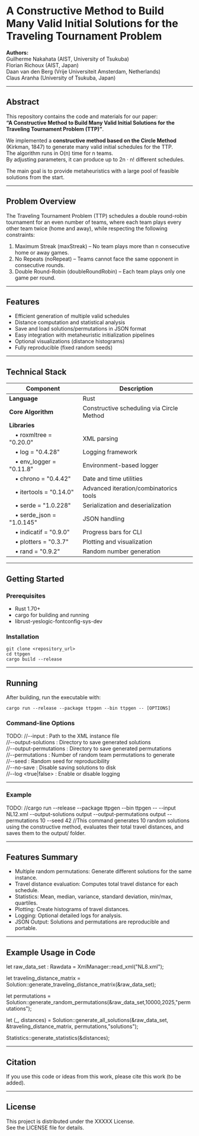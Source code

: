 # A Constructive Method to Build Many Valid Initial Solutions for the Traveling Tournament Problem

**Authors:**  
Guilherme Nakahata (AIST, University of Tsukuba)  
Florian Richoux (AIST, Japan)  
Daan van den Berg (Vrije Universiteit Amsterdam, Netherlands)  
Claus Aranha (University of Tsukuba, Japan)

---

## Abstract

This repository contains the code and materials for our paper:  
**“A Constructive Method to Build Many Valid Initial Solutions for the Traveling Tournament Problem (TTP)”**.

We implemented a **constructive method based on the Circle Method** (Kirkman, 1847) to generate many valid initial schedules for the TTP.  
The algorithm runs in O(n) time for n teams.  
By adjusting parameters, it can produce up to 2n · n! different schedules.  

The main goal is to provide metaheuristics with a large pool of feasible solutions from the start.

---

## Problem Overview

The Traveling Tournament Problem (TTP) schedules a double round-robin tournament for an even number of teams, where each team plays every other team twice (home and away), while respecting the following constraints:

1. Maximum Streak (maxStreak) – No team plays more than n consecutive home or away games.  
2. No Repeats (noRepeat) – Teams cannot face the same opponent in consecutive rounds.  
3. Double Round-Robin (doubleRoundRobin) – Each team plays only one game per round.

---

## Features

- Efficient generation of multiple valid schedules
- Distance computation and statistical analysis
- Save and load solutions/permutations in JSON format
- Easy integration with metaheuristic initialization pipelines
- Optional visualizations (distance histograms)
- Fully reproducible (fixed random seeds)

---

## Technical Stack

| Component | Description |
|------------|-------------|
| **Language** | Rust |
| **Core Algorithm** | Constructive scheduling via Circle Method |
| **Libraries** | |
|  • roxmltree = "0.20.0" | XML parsing |
|  • log = "0.4.28" | Logging framework |
|  • env_logger = "0.11.8" | Environment-based logger |
|  • chrono = "0.4.42" | Date and time utilities |
|  • itertools = "0.14.0" | Advanced iteration/combinatorics tools |
|  • serde = "1.0.228" | Serialization and deserialization |
|  • serde_json = "1.0.145" | JSON handling |
|  • indicatif = "0.9.0" | Progress bars for CLI |
|  • plotters = "0.3.7" | Plotting and visualization |
|  • rand = "0.9.2" | Random number generation |

---

## Getting Started

### Prerequisites

- Rust 1.70+
- cargo for building and running
- librust-yeslogic-fontconfig-sys-dev

### Installation

    git clone <repository_url>
    cd ttpgen
    cargo build --release

---

## Running

After building, run the executable with:

    cargo run --release --package ttpgen --bin ttpgen -- [OPTIONS]

### Command-line Options


TODO:
//--input <file> : Path to the XML instance file  
//--output-solutions <folder> : Directory to save generated solutions  
//--output-permutations <folder> : Directory to save generated permutations  
//--permutations <n> : Number of random team permutations to generate  
//--seed <n> : Random seed for reproducibility  
//--no-save : Disable saving solutions to disk  
//--log <true|false> : Enable or disable logging

---

### Example

TODO:
//cargo run --release --package ttpgen --bin ttpgen --   --input NL12.xml   --output-solutions output --output-permutations output --permutations 10   --seed 42
//This command generates 10 random solutions using the constructive method, evaluates their total travel distances, and saves them to the output/ folder.

---

## Features Summary

- Multiple random permutations: Generate different solutions for the same instance.  
- Travel distance evaluation: Computes total travel distance for each schedule.  
- Statistics: Mean, median, variance, standard deviation, min/max, quartiles.  
- Plotting: Create histograms of travel distances.  
- Logging: Optional detailed logs for analysis.  
- JSON Output: Solutions and permutations are reproducible and portable.

---

## Example Usage in Code

let raw_data_set : Rawdata = XmlManager::read_xml("NL8.xml");

let traveling_distance_matrix = Solution::generate_traveling_distance_matrix(&raw_data_set);

let permutations = Solution::generate_random_permutations(&raw_data_set,10000,2025,"permutations");

let (_, distances) = Solution::generate_all_solutions(&raw_data_set, &traveling_distance_matrix, permutations,"solutions");

Statistics::generate_statistics(&distances);

---

## Citation

If you use this code or ideas from this work, please cite this work (to be added).

---

## License

This project is distributed under the XXXXX License.  
See the LICENSE file for details.
